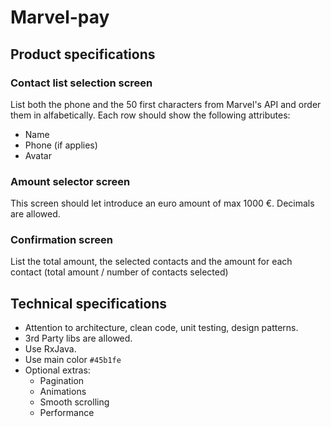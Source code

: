 # Marvel-pay
## Product specifications
### Contact list selection screen
List both the phone and the 50 first characters from Marvel's API and order them in alfabetically.
Each row should show the following attributes:
  * Name
  * Phone (if applies)
  * Avatar
  
### Amount selector screen
This screen should let introduce an euro amount of max 1000 €. Decimals are allowed.

### Confirmation screen
List the total amount, the selected contacts and the amount for each contact (total amount / number of contacts selected)

## Technical specifications
* Attention to architecture, clean code, unit testing, design patterns.
* 3rd Party libs are allowed.
* Use RxJava.
* Use main color `#45b1fe`
* Optional extras:
  * Pagination
  * Animations
  * Smooth scrolling
  * Performance
